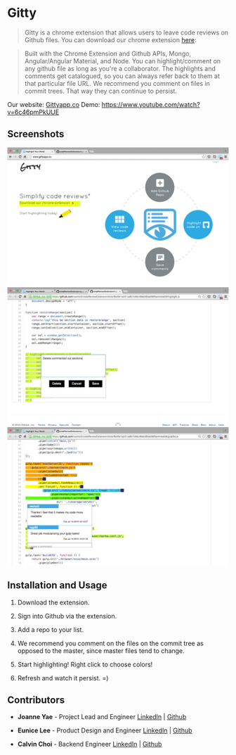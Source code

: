 # Gitty

>Gitty is a chrome extension that allows users to leave code reviews on Github files.
>You can download our chrome extension [here](https://chrome.google.com/webstore/detail/gitty/lbelcompobjfpedpgnpfdojjfokgaghf):

>Built with the Chrome Extension and Github APIs, Mongo, Angular/Angular Material, and Node.
>You can highlight/comment on any github file as long as you're a collaborator.
>The highlights and comments get catalogued, so you can always refer back to them at that particular file URL.
>We recommend you comment on files in commit trees.  That way they can continue to persist.

Our website: [Gittyapp.co](http://www.gittyapp.co)
Demo: https://www.youtube.com/watch?v=6c46pmPkUUE

## Screenshots
<img src="extension/SS1.png" />
<img src="extension/SS2.png" />
<img src="extension/SS3.png" />

## Installation and Usage
1. Download the extension.

2. Sign into Github via the extension.

3. Add a repo to your list.

4. We recommend you comment on the files on the commit tree as opposed to the master, since master files tend to change.

5. Start highlighting!  Right click to choose colors!

6. Refresh and watch it persist.  =)

## Contributors
* __Joanne Yae__ - Project Lead and Engineer [LinkedIn](https://www.linkedin.com/in/joanneyae) | [Github](https://github.com/nyjy85)

* __Eunice Lee__ - Product Design and Engineer [LinkedIn](https://www.linkedin.com/in/euniceclee) | [Github](https://github.com/eueuleelee)

* __Calvin Choi__ - Backend Engineer [LinkedIn](https://www.linkedin.com/pub/calvin-choi/25/721/501) | [Github](https://github.com/cschoi3)
